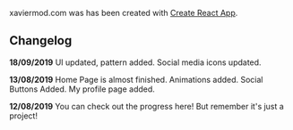 xaviermod.com was has been created with [Create React App](https://github.com/facebook/create-react-app).

## Changelog


**18/09/2019** UI updated, pattern added. Social media icons updated.

**13/08/2019** Home Page is almost finished. Animations added. Social Buttons Added. My profile page added.

**12/08/2019** You can check out the progress here! But remember it's just a project!
